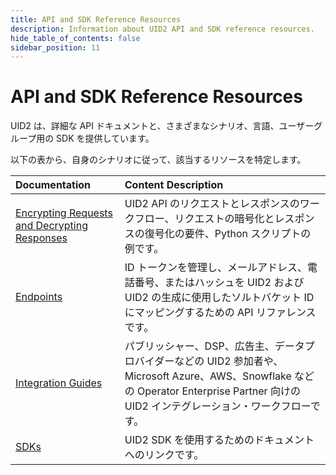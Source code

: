 ```yaml
---
title: API and SDK Reference Resources
description: Information about UID2 API and SDK reference resources.
hide_table_of_contents: false
sidebar_position: 11
---
```


# API and SDK Reference Resources

UID2 は、詳細な API ドキュメントと、さまざまなシナリオ、言語、ユーザーグループ用の SDK を提供しています。

以下の表から、自身のシナリオに従って、該当するリソースを特定します。

| Documentation | Content Description |
| :--- | :--- |
| [Encrypting Requests and Decrypting Responses](gs-encryption-decryption.md) | UID2 API のリクエストとレスポンスのワークフロー、リクエストの暗号化とレスポンスの復号化の要件、Python スクリプトの例です。  |
| [Endpoints](/docs/category/endpoints-v2) |ID トークンを管理し、メールアドレス、電話番号、またはハッシュを UID2 および UID2 の生成に使用したソルトバケット ID にマッピングするための API リファレンスです。 |
| [Integration Guides](/docs/category/integration-guides) | パブリッシャー、DSP、広告主、データプロバイダーなどの UID2 参加者や、Microsoft Azure、AWS、Snowflake などの Operator Enterprise Partner 向けの UID2 インテグレーション・ワークフローです。 |
| [SDKs](/docs/category/sdks) | UID2 SDK を使用するためのドキュメントへのリンクです。 | 